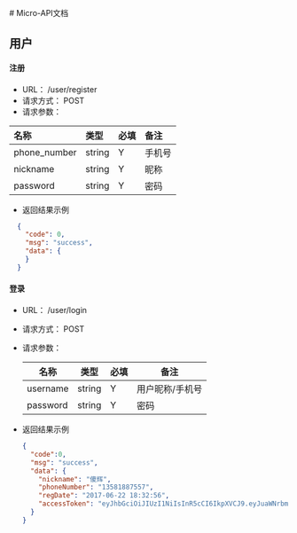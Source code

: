 \# Micro-API文档



## 用户

#### 注册

- URL： /user/register
- 请求方式： POST
- 请求参数：

| 名称           | 类型     | 必填   | 备注   |
| :----------- | :----- | :--- | :--- |
| phone_number | string | Y    | 手机号  |
| nickname     | string | Y    | 昵称   |
| password     | string | Y    | 密码   |

- 返回结果示例

 ```json
   {
     "code": 0,
     "msg": "success",
     "data": {
     }
   }
 ```


#### 登录

- URL： /user/login

- 请求方式： POST

- 请求参数： 

  | 名称       | 类型     | 必填   | 备注       |
  | -------- | ------ | ---- | -------- |
  | username | string | Y    | 用户昵称/手机号 |
  | password | string | Y    | 密码       |


- 返回结果示例

  ```json
  {
    "code":0,
    "msg": "success",
    "data": {
      "nickname": "傻辉",
      "phoneNumber": "13581887557",
      "regDate": "2017-06-22 18:32:56",
      "accessToken": "eyJhbGciOiJIUzI1NiIsInR5cCI6IkpXVCJ9.eyJuaWNrbmFtZSI6Im5laWxsaW4iLCJwaG9uZU51bWJlciI6IjE0MTQxMjQ1NDU1IiwicmVnRGF0ZSI6IjIwMTctMDYtMjIgMjE6NTY6NTkiLCJpYXQiOjE0OTgxNDI2NjYsImV4cCI6MTQ5ODE0NjI2Nn0.54SNXB7IVU_pMPdmL44CB8ChLC7WjiycSy16klA5hHg",
    }
  }
  ```


